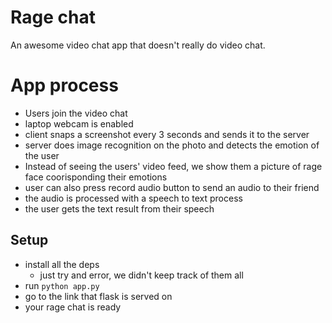 # Rage chat
An awesome video chat app that doesn't really do video chat.
# App process
- Users join the video chat
- laptop webcam is enabled
- client snaps a screenshot every 3 seconds and sends it to the server
- server does image recognition on the photo and detects the emotion of the user
- Instead of seeing the users' video feed, we show them a picture of rage face coorisponding their emotions
- user can also press record audio button to send an audio to their friend
- the audio is processed with a speech to text process
- the user gets the text result from their speech


## Setup
- install all the deps
	- just try and error, we didn't keep track of them all
- run `python app.py`
- go to the link that flask is served on
- your rage chat is ready
